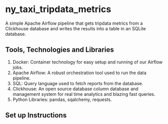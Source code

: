 # ny_taxi_tripdata_metrics
A simple Apache Airflow pipeline that gets tripdata metrics from a Clickhouse database and writes the results into a table in an SQLite database.

## Tools, Technologies and Libraries
1. Docker: Container technology for easy setup and running of our Airflow jobs.
2. Apache Airflow: A robust orchestration tool used to run the data pipeline.
3. SQL: Query language used to fetch reports from the database.
4. Clickhouse: An open source database column database and management system for real time analytics and blazing fast queries.
5. Python Libraries: pandas, sqalchemy, requests.

## Set up Instructions
